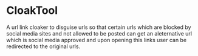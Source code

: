 # CloakTool

 A url link cloaker to disguise urls so that certain urls which are blocked by social media sites and not allowed to be posted can get an aleternative url which is social media approved and upon opening this links user can be redirected to the original urls.
